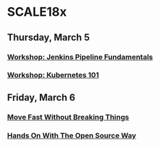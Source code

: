 # SCALE18x

## Thursday, March 5

### [Workshop: Jenkins Pipeline Fundamentals](5-jenkins-pipeline-fundamentals.md)

### [Workshop: Kubernetes 101](5-kubernetes-101.md)

## Friday, March 6

### [Move Fast Without Breaking Things](6-move-fast-without-breaking-things.md)

### [Hands On With The Open Source Way](6-hands-on-with-the-open-source-way.md)
